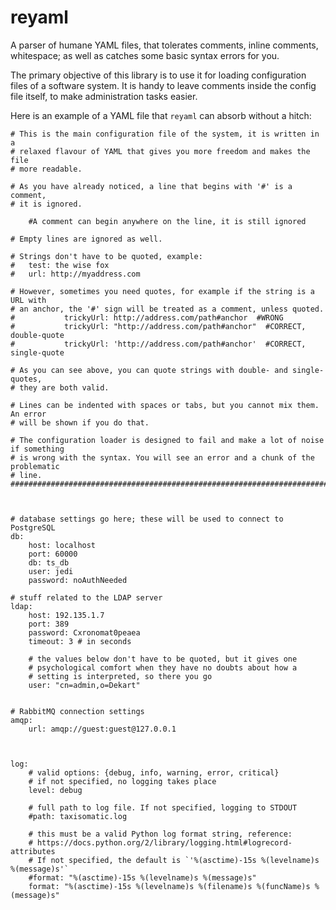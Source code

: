 reyaml
======

A parser of humane YAML files, that tolerates comments, inline comments, whitespace; as well as catches some basic syntax errors for you.

The primary objective of this library is to use it for loading configuration files of a software system. It is handy to leave comments inside the config file itself, to make administration tasks easier.


Here is an example of a YAML file that `reyaml` can absorb without a hitch:

```
# This is the main configuration file of the system, it is written in a
# relaxed flavour of YAML that gives you more freedom and makes the file
# more readable.

# As you have already noticed, a line that begins with '#' is a comment,
# it is ignored.

	#A comment can begin anywhere on the line, it is still ignored

# Empty lines are ignored as well.

# Strings don't have to be quoted, example:
#	test: the wise fox
#	url: http://myaddress.com

# However, sometimes you need quotes, for example if the string is a URL with 
# an anchor, the '#' sign will be treated as a comment, unless quoted.
#			trickyUrl: http://address.com/path#anchor  #WRONG
#			trickyUrl: "http://address.com/path#anchor"  #CORRECT, double-quote
#			trickyUrl: 'http://address.com/path#anchor'  #CORRECT, single-quote

# As you can see above, you can quote strings with double- and single-quotes,
# they are both valid.

# Lines can be indented with spaces or tabs, but you cannot mix them. An error
# will be shown if you do that.

# The configuration loader is designed to fail and make a lot of noise if something
# is wrong with the syntax. You will see an error and a chunk of the problematic
# line.
##############################################################################



# database settings go here; these will be used to connect to PostgreSQL
db:
	host: localhost
	port: 60000
	db: ts_db
	user: jedi
	password: noAuthNeeded

# stuff related to the LDAP server
ldap:
	host: 192.135.1.7
	port: 389
	password: Cxronomat0peaea
	timeout: 3 # in seconds

	# the values below don't have to be quoted, but it gives one
	# psychological comfort when they have no doubts about how a
	# setting is interpreted, so there you go
	user: "cn=admin,o=Dekart"


# RabbitMQ connection settings
amqp:
	url: amqp://guest:guest@127.0.0.1



log:
	# valid options: {debug, info, warning, error, critical}
	# if not specified, no logging takes place
	level: debug

	# full path to log file. If not specified, logging to STDOUT
	#path: taxisomatic.log 

	# this must be a valid Python log format string, reference:
	# https://docs.python.org/2/library/logging.html#logrecord-attributes 
	# If not specified, the default is `'%(asctime)-15s %(levelname)s %(message)s'`
	#format: "%(asctime)-15s %(levelname)s %(message)s"
	format: "%(asctime)-15s %(levelname)s %(filename)s %(funcName)s %(message)s"
```
